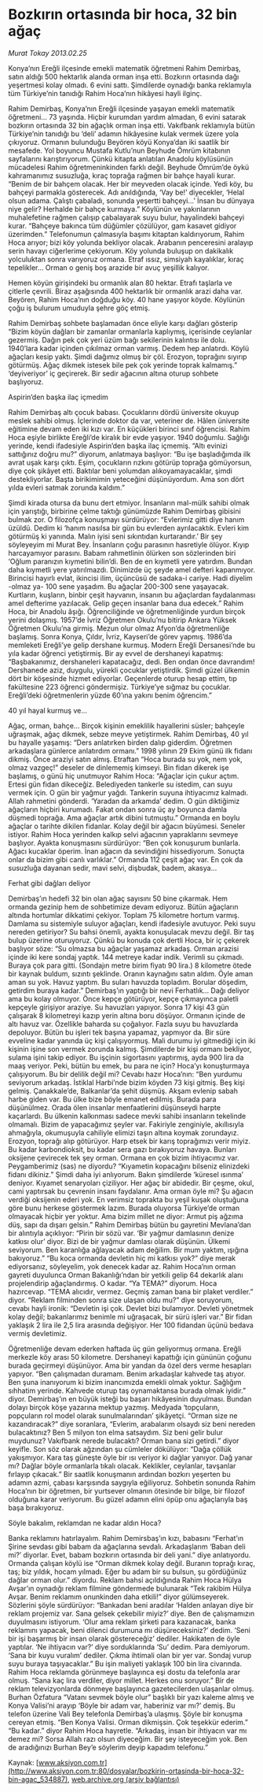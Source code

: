 # Bozkırın ortasında bir hoca, 32 bin ağaç

*Murat Tokay 2013.02.25*

<div class="pNewsDetailMainContent" itemprop="articleBody">
 <p>
  Konya’nın Ereğli ilçesinde emekli matematik öğretmeni Rahim Demirbaş, satın aldığı 500 hektarlık alanda orman inşa etti. Bozkırın ortasında dağı yeşertmesi kolay olmadı. 6 evini sattı. Şimdilerde oynadığı banka reklamıyla tüm Türkiye’nin tanıdığı Rahim Hoca’nın hikâyesi hayli ilginç.
 </p>
 <p>
  Rahim Demirbaş, Konya’nın Ereğli ilçesinde yaşayan emekli matematik öğretmeni… 73 yaşında. Hiçbir kurumdan yardım almadan, 6 evini satarak bozkırın ortasında 32 bin ağaçlık orman inşa etti. Vakıfbank reklamıyla bütün Türkiye’nin tanıdığı bu ‘deli’ adamın hikâyesine kulak vermek üzere yola çıkıyoruz. Ormanın bulunduğu Beyören köyü Konya’dan iki saatlik bir mesafede. Yol boyuncu Mustafa Kutlu’nun Beyhude Ömrüm kitabının sayfalarını karıştırıyorum. Çünkü kitapta anlatılan Anadolu köylüsünün mücadelesi Rahim öğretmeninkinden farklı değil. Beyhude Ömrüm’de öykü kahramanımız susuzluğa, kıraç toprağa rağmen bir bahçe hayali kurar. “Benim de bir bahçem olacak. Her bir meyveden olacak içinde. Yedi köy, bu bahçeyi parmakla gösterecek. Adı anıldığında, ‘Vay be!’ diyecekler, ‘Helal olsun adama. Çalıştı çabaladı, sonunda yeşertti bahçeyi…’ İnsan bu dünyaya niye gelir? Herhalde bir bahçe kurmaya.” Köylünün ve yakınlarının muhalefetine rağmen çalışıp çabalayarak suyu bulur, hayalindeki bahçeyi kurar. “Bahçeye bakınca tüm düğümler çözülüyor, gam kasavet gidiyor üzerimden.” Telefonumun çalmasıyla başımı kitaptan kaldırıyorum, Rahim Hoca arıyor; bizi köy yolunda bekliyor olacak. Arabanın penceresini aralayıp serin havayı ciğerlerime çekiyorum. Köy yolunda buluşup on dakikalık yolculuktan sonra varıyoruz ormana. Etraf ıssız, simsiyah kayalıklar, kıraç tepelikler… Orman o geniş boş arazide bir avuç yeşillik kalıyor.
 </p>
 <p>
  Hemen köyün girişindeki bu ormanlık alan 80 hektar. Etrafı taşlarla ve çitlerle çevrili. Biraz aşağısında 400 hektarlık bir ormanlık arazi daha var. Beyören, Rahim Hoca’nın doğduğu köy. 40 hane yaşıyor köyde. Köylünün çoğu iş bulurum umuduyla şehre göç etmiş.
 </p>
 <p>
  Rahim Demirbaş sohbete başlamadan önce eliyle karşı dağları gösterip “Bizim köyün dağları bir zamanlar ormanlarla kaplıymış, içerisinde ceylanlar gezermiş. Dağın pek çok yeri üzüm bağı sekilerinin kalıntısı ile dolu. 1940’lara kadar içinden çıkılmaz orman varmış. Dedem hep anlatırdı. Köylü ağaçları kesip yaktı. Şimdi dağımız olmuş bir çöl. Erozyon, toprağını sıyırıp götürmüş. Ağaç dikmek istesek bile pek çok yerinde toprak kalmamış.” ‘deyiveriyor’ iç geçirerek. Bir sedir ağacının altına oturup sohbete başlıyoruz.
 </p>
 <p>
  Aspirin’den başka ilaç içmedim
 </p>
 <p>
  Rahim Demirbaş altı çocuk babası. Çocuklarını dördü üniversite okuyup meslek sahibi olmuş. İçlerinde doktor da var, veteriner de. Hâlen üniversite eğitimine devam eden iki kızı var. En küçükleri birinci sınıf öğrencisi. Rahim Hoca eşiyle birlikte Ereğli’de kiralık bir evde yaşıyor. 1940 doğumlu. Sağlığı yerinde, kendi ifadesiyle Aspirin’den başka ilaç içmemiş. “Altı evinizi sattığınız doğru mu?” diyorum, anlatmaya başlıyor: “Bu işe başladığımda ilk avrat uşak karşı çıktı. Eşim, çocukların rızkını götürüp toprağa gömüyorsun, diye çok şikâyet etti. Baktılar beni yolumdan alıkoyamayacaklar, şimdi destekliyorlar. Başta birikimimin yeteceğini düşünüyordum. Ama son dört yılda evleri satmak zorunda kaldım.”
 </p>
 <p>
  Şimdi kirada otursa da bunu dert etmiyor. İnsanların mal-mülk sahibi olmak için yarıştığı, birbirine çelme taktığı günümüzde Rahim Demirbaş gibisini bulmak zor. O filozofça konuşmayı sürdürüyor: “Evlerimiz gitti diye hanım üzüldü. Dedim ki ‘hanım nasılsa bir gün bu evlerden ayrılacaktık. Evleri kim götürmüş ki yanında. Malın iyisi seni sıkıntıdan kurtarandır.’ Bir şey söyleyeyim mi Murat Bey. İnsanların çoğu parasının hasretiyle ölüyor. Kıyıp harcayamıyor parasını. Babam rahmetlinin ölürken son sözlerinden biri ‘Oğlum paranızın kıymetini bilin’di. Ben de en kıymetli yere yatırdım. Bundan daha kıymetli yere yatırılmazdı. Dinimizde üç şeyde amel defteri kapanmıyor. Birincisi hayırlı evlat, ikincisi ilim, üçüncüsü de sadaka-i cariye. Hadi diyelim -olmaz ya- 100 sene yaşadım. Bu ağaçlar 200-300 sene yaşayacak. Kurtların, kuşların, binbir çeşit hayvanın, insanın bu ağaçlardan faydalanması amel defterime yazılacak. Gelip geçen insanlar bana dua edecek.” Rahim Hoca, bir Anadolu âşığı. Öğrenciliğinde ve öğretmenliğinde yurdun birçok yerini dolaşmış. 1957’de İvriz Öğretmen Okulu’nu bitirip Ankara Yüksek Öğretmen Okulu’na girmiş. Mezun olur olmaz Afyon’da öğretmenliğe başlamış. Sonra Konya, Çıldır, İvriz, Kayseri’de görev yapmış. 1986’da memleketi Ereğli’ye gelip dershane kurmuş. Modern Ereğli Dersanesi’nde bu yıla kadar öğrenci yetiştirmiş. Bir ay evvel de dershaneyi kapatmış: “Başbakanımız, dershaneleri kapatacağız, dedi. Ben ondan önce davrandım! Dershanede aziz, duygulu, yürekli çocuklar yetiştirdik. Şimdi güzel ülkemin dört bir köşesinde hizmet ediyorlar. Geçenlerde oturup hesap ettim, tıp fakültesine 223 öğrenci göndermişiz. Türkiye’ye sığmaz bu çocuklar. Ereğli’deki öğretmenlerin yüzde 60’ına yakını benim öğrencim.”
 </p>
 <p>
  40 yıl hayal kurmuş ve...
 </p>
 <p>
  Ağaç, orman, bahçe… Birçok kişinin emeklilik hayallerini süsler; bahçeyle uğraşmak, ağaç dikmek, sebze meyve yetiştirmek. Rahim Demirbaş, 40 yıl bu hayalle yaşamış: “Ders anlatırken birden dalıp giderdim. Öğretmen arkadaşlara günlerce anlatırdım ormanı.” 1998 yılının 29 Ekim günü ilk fidanı dikmiş. Önce araziyi satın almış. Etraftan “Hoca burada su yok, nem yok, olmaz vazgeç!” deseler de dinlememiş kimseyi. Bin fidan dikerek işe başlamış, o günü hiç unutmuyor Rahim Hoca: “Ağaçlar için çukur açtım. Ertesi gün fidan dikeceğiz. Belediyeden tankerle su istedim, can suyu vermek için. O gün bir yağmur yağdı. Tankerin suyuna ihtiyacımız kalmadı. Allah rahmetini gönderdi. ‘Yaradan da arkamda’ dedim. O gün diktiğimiz ağaçların hiçbiri kurumadı. Fakat ondan sonra üç ay boyunca damla düşmedi toprağa. Ama ağaçlar artık dibini tutmuştu.” Ormanda en boylu ağaçlar o tarihte dikilen fidanlar. Kolay değil bir ağacın büyümesi. Seneler istiyor. Rahim Hoca yerinden kalkıp selvi ağacının yapraklarını sevmeye başlıyor. Ayakta konuşmasını sürdürüyor: “Ben çok konuşurum bunlarla. Ağacı kucaklar öperim. İnan ağacın da sevindiğini hissediyorum. Sonuçta onlar da bizim gibi canlı varlıklar.” Ormanda 112 çeşit ağaç var. En çok da susuzluğa dayanan sedir, mavi selvi, dişbudak, badem, akasya…
 </p>
 <p>
  Ferhat gibi dağları deliyor
 </p>
 <p>
  Demirbaş’ın hedefi 32 bin olan ağaç sayısını 50 bine çıkarmak. Hem ormanda gezinip hem de sohbetimize devam ediyoruz. Bütün ağaçların altında hortumlar dikkatimi çekiyor. Toplam 75 kilometre hortum varmış. Damlama su sistemiyle suluyor ağaçları, kendi ifadesiyle avutuyor. Peki suyu nereden getiriyor? Su bahsi önemli, ayakta konuşulacak mevzu değil. Bir taş bulup üzerine oturuyoruz. Çünkü bu konuda çok dertli Hoca, bir iç çekerek başlıyor söze: “Su olmazsa bu ağaçlar yaşamaz arkadaş. Orman arazisi içinde iki kere sondaj yaptık. 144 metreye kadar indik. Verimli su çıkmadı. Buraya çok para gitti. (Sondajın metre birim fiyatı 90 lira.) 8 kilometre ötede bir kaynak buldum, sızıntı şeklinde. Oranın kaynağını satın aldım. Öyle aman aman su yok. Havuz yaptım. Bu suları havuzda topladım. Borular döşedim, getirdim buraya kadar.” Demirbaş’ın yaptığı bir nevi Ferhatlık… Dağı deliyor ama bu kolay olmuyor. Önce kepçe götürüyor, kepçe çıkmayınca paletli kepçeyle girişiyor araziye. Su havuzları yapıyor. Sonra 17 kişi 43 gün çalışarak 8 kilometreyi kazıp yerin altına boru döşüyor. Ormanın içinde de altı havuz var. Özellikle baharda su çoğalıyor. Fazla suyu bu havuzlarda depoluyor. Bütün bu işleri tek başına yapamaz, yapmıyor da. Bir süre evveline kadar yanında üç kişi çalışıyormuş. Mali durumu iyi gitmediği için iki kişinin işine son vermek zorunda kalmış. Şimdilerde bir kişi ormanı bekliyor, sulama işini takip ediyor. Bu işçinin sigortasını yaptırmış, ayda 900 lira da maaş veriyor. Peki, bütün bu emek, bu para ne için? Hoca’yı konuşturmaya çalışıyorum. Bu bir delilik değil mi? Cevabı hazır Hoca’nın: “Ben yurdumu seviyorum arkadaş. İstiklal Harbi’nde bizim köyden 73 kişi gitmiş. Beş kişi gelmiş. Çanakkale’de, Balkanlar’da şehit düşmüş. Akşam evlenip sabah harbe giden var. Bu ülke bize böyle emanet edilmiş. Burada para düşünülmez. Orada ölen insanlar menfaatlerini düşünseydi harpte kaçarlardı. Bu ülkenin kalkınması sadece mevki sahibi insanların tekelinde olmamalı. Bizim de yapacağımız şeyler var. Fakiriyle zenginiyle, akıllısıyla ahmağıyla, okumuşuyla cahiliyle elimizi taşın altına koymak zorundayız. Erozyon, toprağı alıp götürüyor. Harp etsek bir karış toprağımızı verir miyiz. Bu kadar karbondioksit, bu kadar sera gazı bırakıyoruz havaya. Bunları oksijene çevirecek tek şey orman. Ormana en çok bizim ihtiyacımız var. Peygamberimiz (sas) ne diyordu? “Kıyametin kopacağını bilseniz elinizdeki fidanı dikiniz.” Şimdi daha iyi anlıyorum. Bakın şimdilerde ‘küresel ısınma’ deniyor. Kıyamet senaryoları çiziliyor. Her ağaç bir abidedir. Bir çeşme, okul, cami yaptırsak bu çevrenin insanı faydalanır. Ama orman öyle mi? Şu ağacın verdiği oksijenin ederi yok. En verimsiz toprakta bu yeşil kuşak oluştuğuna göre bunu herkese göstermek lazım. Burada oluyorsa Türkiye’de orman olmayacak hiçbir yer yoktur. Ama bizim millet ne diyor: Armut piş ağzıma düş, sapı da dışarı gelsin.” Rahim Demirbaş bütün bu gayretini Mevlana’dan bir alıntıyla açıklıyor: “Pirin bir sözü var. ‘Bir yağmur damlasının denize katkısı olur’ diyor. Bizi de bir yağmur damlası olarak düşünün. Ülkemi seviyorum. Ben karanlığa ağlayacak adam değilim. Bir mum yaktım, ışığına bakıyoruz.” “Bu koca ormanda devletin hiç mi katkısı yok?” diye merak ediyorsanız, söyleyelim, yok denecek kadar az. Rahim Hoca’nın orman gayreti duyulunca Orman Bakanlığı’ndan bir yetkili gelip 64 dekarlık alanı projelendirip ağaçlandırmış. O kadar. “Ya TEMA?” diyorum. Hoca hazırcevap. “TEMA alıcıdır, vermez. Geçmiş zaman bana bir plaket verdiler.” diyor. “Reklam filminden sonra size ulaşan oldu mu?” diye soruyorum, cevabı hayli ironik: “Devletin işi çok. Devlet bizi bulamıyor. Devleti yönetmek kolay değil; bakanlarımız benimle mi uğraşacak, bir sürü işleri var.” Bir fidan yaklaşık 2 lira ile 2,5 lira arasında değişiyor. Her 100 fidandan üçünü bedava vermiş devletimiz.
 </p>
 <p>
  Öğretmenliğe devam ederken haftada üç gün geliyormuş ormana. Ereğli merkezle köy arası 50 kilometre. Dershaneyi kapattığı için gününün çoğunu burada geçirmeyi düşünüyor. Ama bir yandan da özel ders verme hesapları yapıyor. “Ben çalışmadan duramam. Benim arkadaşlar kahvede taş atıyor. Ben şuna inanıyorum ki bizim inancımızda emekli olmak yoktur. Sağlığım sıhhatim yerinde. Kahvede oturup taş oynamaktansa burada olmak iyidir.” diyor. Demirbaş’ın en büyük isteği bu başarı hikâyesinin duyulması. Bundan dolayı birçok köşe yazarına mektup yazmış. Medyada ‘topçuların, popçuların rol model olarak sunulmalarından’ şikâyetçi. “Orman size ne kazandıracak?” diye soranlara, “Evlerim, arabalarım olsaydı siz beni nereden bulacaktınız? Ben 5 milyon ton elma satsaydım. Siz beni gelir bulur muydunuz? Vakıfbank nerede bulacaktı? Orman bana sizi getirdi.” diyor keyifle. Son söz olarak ağzından şu cümleler dökülüyor: “Dağa çöllük yakışmıyor. Kara taş güneşte öyle bir ısı veriyor ki dağlar yanıyor. Dağ yanar mı? Dağlar böyle ormanlarla tıkalı olacak. Keklikler, ceylanlar, tavşanlar fırlayıp çıkacak.” Bir saatlik konuşmanın ardından bozkırı yeşerten bu adamın azmi, çabası karşısında saygıyla eğiliyoruz. Sohbetin sonunda Rahim Hoca’nın bir öğretmen, bir yurtsever olmanın ötesinde bir bilge, bir filozof olduğuna karar veriyorum. Bu güzel adamın elini öpüp onu ağaçlarıyla baş başa bırakıyoruz.
 </p>
 <p>
  Söyle bakalım, reklamdan ne kadar aldın Hoca?
 </p>
 <p>
  Banka reklamını hatırlayalım. Rahim Demirsbaş’ın kızı, babasını “Ferhat’ın Şirine sevdası gibi babam da ağaçlarına sevdalı. Arkadaşlarım ‘Baban deli mi?’ diyorlar. Evet, babam bozkırın ortasında bir deli yani.” diye anlatıyordu. Ormanda çalışan köylü ise “Orman dikmek kolay değil. Buranın toprağı kıraç, taş; biz yıldık, hocam yılmadı. Eğer bu adam bir su bulsun, şu gördüğünüz dağlar orman olur.” diyordu. Reklam bahsi açıldığında Rahim Hoca Hülya Avşar’ın oynadığı reklam filmine göndermede bulunarak “Tek rakibim Hülya Avşar. Benim reklamım onunkinden daha etkili!” diyor gülümseyerek. Sözlerini şöyle sürdürüyor: “Bankadan beni aradılar ‘Halden anlayan diye bir reklam projemiz var. Sana gelsek çekebilir miyiz?’ diye. Ben de çalışmamızın duyulmasını istiyorum. ‘Olur ama reklam şirketi para kazanacak, banka reklamını yapacak, beni dilenci durumuna mı düşüreceksiniz?’ dedim. ‘Seni bir işi başarmış bir insan olarak göstereceğiz’ dediler. Hakikaten de öyle yaptılar. ‘Ne ihtiyacın var?’ diye sorduklarında ‘Su’ dedim. Para demiyorum. ‘Sana bir kuyu vuralım’ dediler. Çıkma ihtimali olan bir yer var. Sondaj vurup suyu buraya taşıyacaklar.” Bu işin maliyeti yaklaşık 100 bin lira civarında. Rahim Hoca reklamda görünmeye başlayınca eşi dostu da telefonla arar olmuş. “Sana kaç lira verdiler, diyor millet. Herkes onu soruyor.” Bir de reklam televizyonlarda dönmeye başlayınca gazetecilerden ulaşanlar olmuş. Burhan Özfatura “Vatanı sevmek böyle olur” başlıklı bir yazı kaleme almış ve Konya Valisi’ni arayıp ‘Böyle bir adam var, haberiniz var mı?’ demiş. Bu telefon üzerine Vali Bey telefonla Demirbaş’a ulaşmış. Şöyle bir konuşma cereyan etmiş. “Ben Konya Valisi. Orman dikmişsin. Çok teşekkür ederim.” “Bu kadar.” diyor Rahim Hoca hayretle. “Arkadaş, insan bir ihtiyacın var mı demez mi? Sorsa Allah razı olsun diyeceğim. Bir şey isteyeceğim yok. Ben de aradığınızı Burhan Bey’e söylerim deyip kapadım telefonu.”
 </p>
</div>


Kaynak: [www.aksiyon.com.tr](http://www.aksiyon.com.tr:80/dosyalar/bozkirin-ortasinda-bir-hoca-32-bin-agac_534887), [web.archive.org (arşiv bağlantısı)](http://web.archive.org/web/20141228203641/http://www.aksiyon.com.tr:80/dosyalar/bozkirin-ortasinda-bir-hoca-32-bin-agac_534887)
